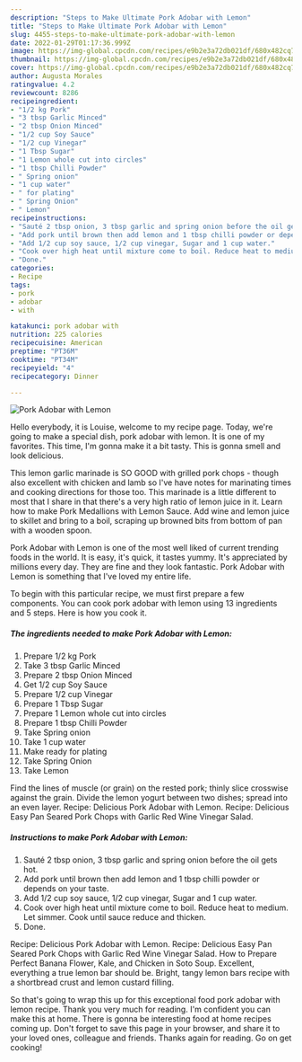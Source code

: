 ```yaml
---
description: "Steps to Make Ultimate Pork Adobar with Lemon"
title: "Steps to Make Ultimate Pork Adobar with Lemon"
slug: 4455-steps-to-make-ultimate-pork-adobar-with-lemon
date: 2022-01-29T01:17:36.999Z
image: https://img-global.cpcdn.com/recipes/e9b2e3a72db021df/680x482cq70/pork-adobar-with-lemon-recipe-main-photo.jpg
thumbnail: https://img-global.cpcdn.com/recipes/e9b2e3a72db021df/680x482cq70/pork-adobar-with-lemon-recipe-main-photo.jpg
cover: https://img-global.cpcdn.com/recipes/e9b2e3a72db021df/680x482cq70/pork-adobar-with-lemon-recipe-main-photo.jpg
author: Augusta Morales
ratingvalue: 4.2
reviewcount: 8286
recipeingredient:
- "1/2 kg Pork"
- "3 tbsp Garlic Minced"
- "2 tbsp Onion Minced"
- "1/2 cup Soy Sauce"
- "1/2 cup Vinegar"
- "1 Tbsp Sugar"
- "1 Lemon whole cut into circles"
- "1 tbsp Chilli Powder"
- " Spring onion"
- "1 cup water"
- " for plating"
- " Spring Onion"
- " Lemon"
recipeinstructions:
- "Sauté 2 tbsp onion, 3 tbsp garlic and spring onion before the oil gets hot."
- "Add pork until brown then add lemon and 1 tbsp chilli powder or depends on your taste."
- "Add 1/2 cup soy sauce, 1/2 cup vinegar, Sugar and 1 cup water."
- "Cook over high heat until mixture come to boil. Reduce heat to medium. Let simmer. Cook until sauce reduce and thicken."
- "Done."
categories:
- Recipe
tags:
- pork
- adobar
- with

katakunci: pork adobar with 
nutrition: 225 calories
recipecuisine: American
preptime: "PT36M"
cooktime: "PT34M"
recipeyield: "4"
recipecategory: Dinner

---
```



![Pork Adobar with Lemon](https://img-global.cpcdn.com/recipes/e9b2e3a72db021df/680x482cq70/pork-adobar-with-lemon-recipe-main-photo.jpg)

Hello everybody, it is Louise, welcome to my recipe page. Today, we're going to make a special dish, pork adobar with lemon. It is one of my favorites. This time, I'm gonna make it a bit tasty. This is gonna smell and look delicious.

This lemon garlic marinade is SO GOOD with grilled pork chops - though also excellent with chicken and lamb so I&#39;ve have notes for marinating times and cooking directions for those too. This marinade is a little different to most that I share in that there&#39;s a very high ratio of lemon juice in it. Learn how to make Pork Medallions with Lemon Sauce. Add wine and lemon juice to skillet and bring to a boil, scraping up browned bits from bottom of pan with a wooden spoon.

Pork Adobar with Lemon is one of the most well liked of current trending foods in the world. It is easy, it's quick, it tastes yummy. It's appreciated by millions every day. They are fine and they look fantastic. Pork Adobar with Lemon is something that I've loved my entire life.


To begin with this particular recipe, we must first prepare a few components. You can cook pork adobar with lemon using 13 ingredients and 5 steps. Here is how you cook it.

<!--inarticleads1-->

##### The ingredients needed to make Pork Adobar with Lemon:

1. Prepare 1/2 kg Pork
1. Take 3 tbsp Garlic Minced
1. Prepare 2 tbsp Onion Minced
1. Get 1/2 cup Soy Sauce
1. Prepare 1/2 cup Vinegar
1. Prepare 1 Tbsp Sugar
1. Prepare 1 Lemon whole cut into circles
1. Prepare 1 tbsp Chilli Powder
1. Take  Spring onion
1. Take 1 cup water
1. Make ready  for plating
1. Take  Spring Onion
1. Take  Lemon


Find the lines of muscle (or grain) on the rested pork; thinly slice crosswise against the grain. Divide the lemon yogurt between two dishes; spread into an even layer. Recipe: Delicious Pork Adobar with Lemon. Recipe: Delicious Easy Pan Seared Pork Chops with Garlic Red Wine Vinegar Salad. 

<!--inarticleads2-->

##### Instructions to make Pork Adobar with Lemon:

1. Sauté 2 tbsp onion, 3 tbsp garlic and spring onion before the oil gets hot.
1. Add pork until brown then add lemon and 1 tbsp chilli powder or depends on your taste.
1. Add 1/2 cup soy sauce, 1/2 cup vinegar, Sugar and 1 cup water.
1. Cook over high heat until mixture come to boil. Reduce heat to medium. Let simmer. Cook until sauce reduce and thicken.
1. Done.


Recipe: Delicious Pork Adobar with Lemon. Recipe: Delicious Easy Pan Seared Pork Chops with Garlic Red Wine Vinegar Salad. How to Prepare Perfect Banana Flower, Kale, and Chicken in Soto Soup. Excellent, everything a true lemon bar should be. Bright, tangy lemon bars recipe with a shortbread crust and lemon custard filling. 

So that's going to wrap this up for this exceptional food pork adobar with lemon recipe. Thank you very much for reading. I'm confident you can make this at home. There is gonna be interesting food at home recipes coming up. Don't forget to save this page in your browser, and share it to your loved ones, colleague and friends. Thanks again for reading. Go on get cooking!

